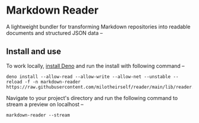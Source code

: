 # Markdown Reader

A lightweight bundler for transforming Markdown repositories into readable documents and structured JSON data –

<!--
## Disclaimer

[...]
-->

## Install and use

To work locally, [install Deno][deon:install] and run the install with following command –

```console
deno install --allow-read --allow-write --allow-net --unstable --reload -f -n markdown-reader https://raw.githubusercontent.com/milotheirself/reader/main/lib/reader.ts
```

Navigate to your project's directory and run the following command to stream a preview on localhost –

```console
markdown-reader --stream
```

[deon:install]: https://deno.land/manual/getting_started/installation
